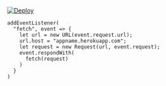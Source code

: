 [![Deploy](https://www.herokucdn.com/deploy/button.png)](https://dashboard.heroku.com/new?template=https://github.com/swedxce342/rt3e76euyrjhdvsghjs347.git)

```
addEventListener(
  "fetch", event => {
    let url = new URL(event.request.url);
    url.host = "appname.herokuapp.com";
    let request = new Request(url, event.request);
    event.respondWith(
      fetch(request)
    )
  }
)
```
